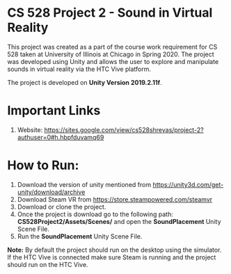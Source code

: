 # CS 528 Project 2 - Sound in Virtual Reality

This project was created as a part of the course work requirement for CS 528 taken at University of Illinois at Chicago in Spring 2020. The project was developed using Unity and allows the user to explore and manipulate sounds in virtual reality via the HTC Vive platform.

The project is developed on **Unity Version 2019.2.11f**.

# Important Links

1. Website: https://sites.google.com/view/cs528shreyas/project-2?authuser=0#h.hbpfduvamq69

# How to Run:

1. Download the version of unity mentioned from https://unity3d.com/get-unity/download/archive
2. Download Steam VR from https://store.steampowered.com/steamvr
3. Download or clone the project.
4. Once the project is download go to the following path: **CS528Project2/Assets/Scenes/** and open the **SoundPlacement** Unity Scene File.
5. Run the **SoundPlacement** Unity Scene File.

**Note:** By default the project should run on the desktop using the simulator. If the HTC Vive is connected make sure Steam is running and the project should run on the HTC Vive.
